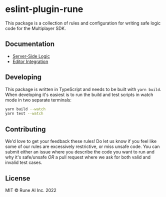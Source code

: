 # eslint-plugin-rune

This package is a collection of rules and configuration for writing safe logic code for the Multiplayer SDK.

## Documentation

- [Server-Side Logic](https://developers.rune.ai/docs/advanced/server-side-logic)
- [Editor Integration](https://developers.rune.ai/docs/advanced/server-side-logic#editor-integration)

## Developing

This package is written in TypeScript and needs to be built with `yarn build`. When developing it's easiest is to run the build and test scripts in watch mode in two separate terminals:

```bash
yarn build --watch
yarn test --watch
```

## Contributing

We'd love to get your feedback these rules! Do let us know if you feel like some of our rules are excessively restrictive, or miss unsafe code. You can submit either an issue where you describe the code you want to run and why it's safe/unsafe _OR_ a pull request where we ask for both valid and invalid test cases.

## License

MIT © Rune AI Inc. 2022
